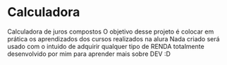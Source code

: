 # Calculadora
Calculadora de juros compostos
O objetivo desse projeto é colocar em prática os aprendizados dos cursos realizados na alura
Nada criado será usado com o intuido de adquirir qualquer tipo de RENDA 
totalmente desenvolvido por mim para aprender mais sobre DEV :D
